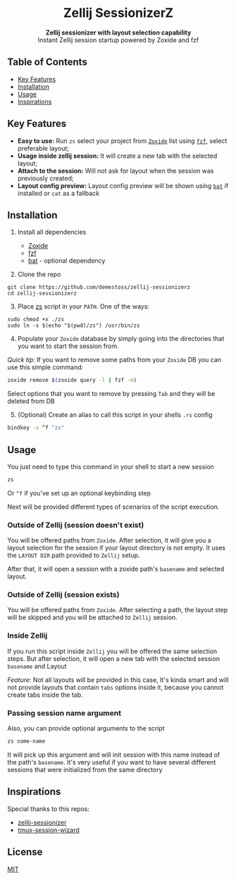 <h1 align="center">Zellij SessionizerZ</h1>

<div align="center">
  <strong>Zellij sessionizer with layout selection capability</strong>
</div>

<div align="center">
    Instant Zellij session startup powered by Zoxide and fzf
</div>

## Table of Contents

- [Key Features](#key-features)
- [Installation](#installation)
- [Usage](#usage)
- [Inspirations](#inspirations)

## Key Features

- **Easy to use:** Run `zs` select your project from [`Zoxide`](https://github.com/ajeetdsouza/zoxide) list using [`fzf`](https://github.com/junegunn/fzf), select preferable layout;
- **Usage inside zellij session:** It will create a new tab with the selected layout;
- **Attach to the session:** Will not ask for layout when the session was previously created;
- **Layout config preview:** Layout config preview will be shown using [`bat`](https://github.com/sharkdp/bat) if installed or `cat` as a fallback

## Installation

1. Install all dependencies

   - [Zoxide](https://github.com/ajeetdsouza/zoxide)
   - [fzf](https://github.com/junegunn/fzf)
   - [bat](https://github.com/junegunn/fzf) - optional dependency

2. Clone the repo

```
git clone https://github.com/demestoss/zellij-sessionizerz
cd zellij-sessionizerz
```

3. Place [zs](https://github.com/demestoss/zellij-sessionizerz/blob/master/zs) script in your `PATH`. One of the ways:

```
sudo chmod +x ./zs
sudo ln -s $(echo "$(pwd)/zs") /usr/bin/zs
```

4. Populate your `Zoxide` database by simply going into the directories that you want to start the session from.

_Quick tip_: If you want to remove some paths from your `Zoxide` DB you can use this simple command:

```sh
zoxide remove $(zoxide query -l | fzf -m)
```

Select options that you want to remove by pressing `Tab` and they will be deleted from DB

5. (Optional) Create an alias to call this script in your shells `.rs` config

```sh
bindkey -s ^f "zs"
```

## Usage

You just need to type this command in your shell to start a new session

```sh
zs
```

Or `^f` if you've set up an optional keybinding step

Next will be provided different types of scenarios of the script execution.

### Outside of Zellij (session doesn't exist)

You will be offered paths from `Zoxide`. After selection, it will give you a layout selection for the session if your layout directory is not empty. It uses the `LAYOUT DIR` path provided to `Zellij` setup.

After that, it will open a session with a zoxide path's `basename` and selected layout.

### Outside of Zellij (session exists)

You will be offered paths from `Zoxide`. After selecting a path, the layout step will be skipped and you will be attached to `Zellij` session.

### Inside Zellij

If you run this script inside `Zellij` you will be offered the same selection steps. But after selection, it will open a new tab with the selected session `basename` and Layout

_Feature_: Not all layouts will be provided in this case, It's kinda smart and will not provide layouts that contain `tabs` options inside it, because you cannot create tabs inside the tab.

### Passing session name argument

Also, you can provide optional arguments to the script

```sh
zs some-name
```

It will pick up this argument and will init session with this name instead of the path's `basename`. It's very useful if you want to have several different sessions that were initialized from the same directory

## Inspirations

Special thanks to this repos:

- [zellij-sessionizer](https://github.com/silicakes/zellij-sessionizer/tree/main)
- [tmux-session-wizard](https://github.com/27medkamal/tmux-session-wizard)

## License

[MIT](https://tldrlegal.com/license/mit-license)
